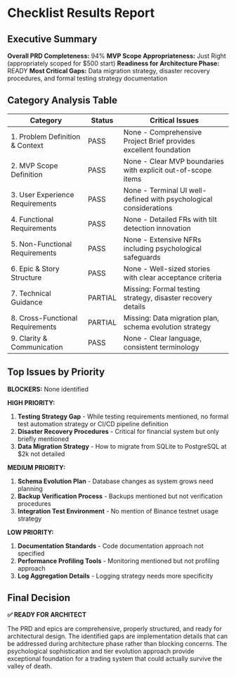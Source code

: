 # Checklist Results Report

## Executive Summary

**Overall PRD Completeness:** 94%
**MVP Scope Appropriateness:** Just Right (appropriately scoped for $500 start)
**Readiness for Architecture Phase:** READY
**Most Critical Gaps:** Data migration strategy, disaster recovery procedures, and formal testing strategy documentation

## Category Analysis Table

| Category                         | Status  | Critical Issues |
| -------------------------------- | ------- | --------------- |
| 1. Problem Definition & Context  | PASS    | None - Comprehensive Project Brief provides excellent foundation |
| 2. MVP Scope Definition          | PASS    | None - Clear MVP boundaries with explicit out-of-scope items |
| 3. User Experience Requirements  | PASS    | None - Terminal UI well-defined with psychological considerations |
| 4. Functional Requirements       | PASS    | None - Detailed FRs with tilt detection innovation |
| 5. Non-Functional Requirements   | PASS    | None - Extensive NFRs including psychological safeguards |
| 6. Epic & Story Structure        | PASS    | None - Well-sized stories with clear acceptance criteria |
| 7. Technical Guidance            | PARTIAL | Missing: Formal testing strategy, disaster recovery details |
| 8. Cross-Functional Requirements | PARTIAL | Missing: Data migration plan, schema evolution strategy |
| 9. Clarity & Communication       | PASS    | None - Clear language, consistent terminology |

## Top Issues by Priority

**BLOCKERS:** None identified

**HIGH PRIORITY:**
1. **Testing Strategy Gap** - While testing requirements mentioned, no formal test automation strategy or CI/CD pipeline definition
2. **Disaster Recovery Procedures** - Critical for financial system but only briefly mentioned
3. **Data Migration Strategy** - How to migrate from SQLite to PostgreSQL at $2k not detailed

**MEDIUM PRIORITY:**
1. **Schema Evolution Plan** - Database changes as system grows need planning
2. **Backup Verification Process** - Backups mentioned but not verification procedures
3. **Integration Test Environment** - No mention of Binance testnet usage strategy

**LOW PRIORITY:**
1. **Documentation Standards** - Code documentation approach not specified
2. **Performance Profiling Tools** - Monitoring mentioned but not profiling approach
3. **Log Aggregation Details** - Logging strategy needs more specificity

## Final Decision

**✅ READY FOR ARCHITECT**

The PRD and epics are comprehensive, properly structured, and ready for architectural design. The identified gaps are implementation details that can be addressed during architecture phase rather than blocking concerns. The psychological sophistication and tier evolution approach provide exceptional foundation for a trading system that could actually survive the valley of death.
